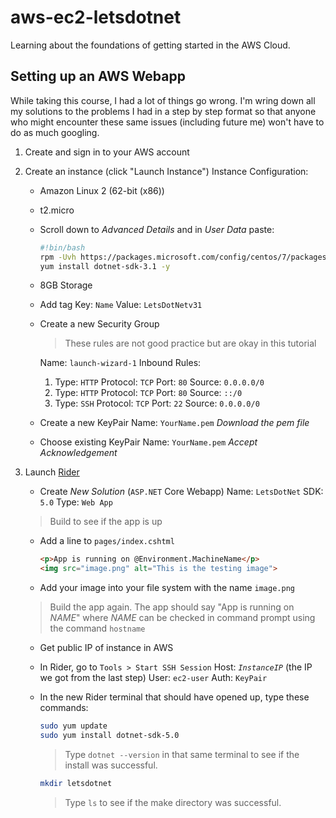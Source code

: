 # aws-ec2-letsdotnet

Learning about the foundations of getting started in the AWS Cloud.

## Setting up an AWS Webapp
While taking this course, I had a lot of things go wrong. I'm wring down all my solutions to the problems I had in a step by step format so that anyone who might encounter these same issues (including future me) won't have to do as much googling.
1. Create and sign in to your AWS account 
2. Create an instance (click "Launch Instance")
  Instance Configuration:
    * Amazon Linux 2 (62-bit (x86))
    * t2.micro
    * Scroll down to *Advanced Details* and in *User Data* paste:
      ``` bash
      #!bin/bash
      rpm -Uvh https://packages.microsoft.com/config/centos/7/packages-microsoft-prod.rpm
      yum install dotnet-sdk-3.1 -y
      ```
    * 8GB Storage
    * Add tag
      Key: `Name`
      Value: `LetsDotNetv31`
    * Create a new Security Group 
    	> These rules are not good practice but are okay in this tutorial 
    	
    	Name: `launch-wizard-1`
    	Inbound Rules:
    	1. Type: `HTTP`
    	Protocol: `TCP`
		Port: `80`
	    Source: `0.0.0.0/0`
	    2. Type: `HTTP`
    	Protocol: `TCP`
		Port: `80`
	    Source: `::/0`
	    3. Type: `SSH`
	    Protocol: `TCP`
	    Port: `22`
	    Source: `0.0.0.0/0`
    * Create a new KeyPair
	    Name: `YourName.pem`
	    *Download the pem file*
	 * Choose existing KeyPair
	    Name: `YourName.pem`
	    *Accept Acknowledgement*
3. Launch [Rider](https://www.jetbrains.com/rider/)
	* Create *New Solution* (`ASP.NET` Core Webapp)
	Name: `LetsDotNet`
	SDK: `5.0`
	Type: `Web App`
	
	> Build to see if the app is up
	* Add a line to `pages/index.cshtml`
		```html
		<p>App is running on @Environment.MachineName</p>
		<img src="image.png" alt="This is the testing image">
		```
	
	* Add your image into your file system with the name `image.png`
	
	> Build the app again. The app should say "App is running on *NAME*" where *NAME* can be checked in command prompt using the command `hostname`
	* Get public IP of  instance in AWS
	* In Rider, go to `Tools > Start SSH Session`
		Host: *`InstanceIP`* (the IP we got from the last step)
		User: `ec2-user`
		Auth: `KeyPair`
	* In the new Rider terminal that should have opened up, type these commands:
		```bash
		sudo yum update
		sudo yum install dotnet-sdk-5.0
		```
			
		> Type `dotnet --version` in that same terminal to see if the install was successful.
		
		```bash
		mkdir letsdotnet
		```
		> Type `ls` to see if the make directory was successful.

		
